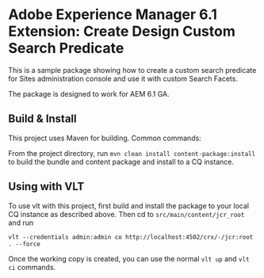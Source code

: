 # Adobe Experience Manager 6.1 Extension: Create Design Custom Search Predicate

This is a sample package showing how to create a custom search predicate for Sites administration console and use it with custom Search Facets.

The package is designed to work for AEM 6.1 GA.


## Build & Install
 
This project uses Maven for building. Common commands:

From the project directory, run ``mvn clean install content-package:install`` to build the bundle and content package and install to a CQ instance.

## Using with VLT

To use vlt with this project, first build and install the package to your local CQ instance as described above. Then cd to `src/main/content/jcr_root` and run

    vlt --credentials admin:admin co http://localhost:4502/crx/-/jcr:root . --force

Once the working copy is created, you can use the normal ``vlt up`` and ``vlt ci`` commands.